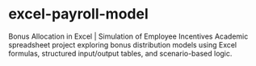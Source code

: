 # excel-payroll-model
Bonus Allocation in Excel | Simulation of Employee Incentives Academic spreadsheet project exploring bonus distribution models using Excel formulas, structured input/output tables, and scenario-based logic.
